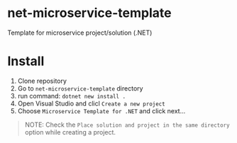 # net-microservice-template
Template for microservice project/solution (.NET)

# Install
1) Clone repository
2) Go to `net-microservice-template` directory
3) run command: `dotnet new install .`
4) Open Visual Studio and clicl `Create a new project`
5) Choose `Microservice Template for .NET` and click next...

> NOTE: Check the `Place solution and project in the same directory` option while creating a project.
